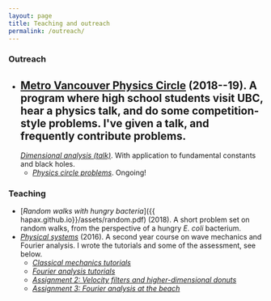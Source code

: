 ```yaml
---
layout: page
title: Teaching and outreach
permalink: /outreach/
---
```


### Outreach

- [Metro Vancouver Physics Circle](https://outreach.phas.ubc.ca/events/metro-vancouver-physics-circle/)
  (2018--19). A program where high school students visit UBC, hear a
  physics talk, and do some competition-style problems. I've given a
  talk, and frequently contribute problems.
  -
    [*Dimensional analysis (talk)*](assets/dimensional-analysis.pdf). With
  application to fundamental constants and black holes.
  - [*Physics circle problems*](assets/circle-probs.pdf). Ongoing!

### Teaching

- [*Random walks with hungry bacteria*]({{
  hapax.github.io}}/assets/random.pdf) (2018). A short problem set
  on random walks, from the perspective of a hungry *E. coli*
  bacterium.
- [*Physical systems*](https://handbook.unimelb.edu.au/subjects/phyc20014)
  (2016). A second year course on wave mechanics and Fourier
  analysis. I wrote the tutorials and some of the assessment, see below.
  - [*Classical mechanics tutorials*]({{hapax.github.io}}/assets/classical-tutes-full.pdf)
  - [*Fourier analysis tutorials*]({{hapax.github.io}}/assets/fourier-tutes-full.pdf)
  - [*Assignment 2: Velocity filters and higher-dimensional donuts*]({{hapax.github.io}}/assets/physical-systems-a2.pdf)
  - [*Assignment 3: Fourier analysis at the beach*]({{hapax.github.io}}/assets/physical-systems-a3.pdf)
